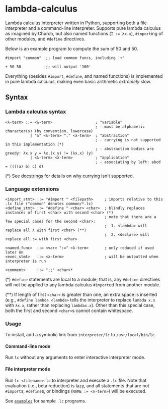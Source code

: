 # lambda-calculus

Lambda calculus interpreter written in Python, supporting both a file interpreter and a command-line interpreter. 
Supports pure lambda calculus as imagined by Church, but also named functions (`I := λx.x`), `#import`ing of other 
modules, and `#define` directives.

Below is an example program to compute the sum of 50 and 50.

```
#import "common"  ;; load common funcs, including '+'

+ 50 50           ;; will output '100'
``` 

Everything (besides `#import`, `#define`, and named functions) is implemented in pure lambda calculus, making even basic
arithmetic *extremely* slow.

## Syntax

### Lambda calculus syntax

```
<λ-term> ::= <λ-term>                   ; "variable"
                                        ; - must be alphabetic character(s) (by convention, lowercase)
           | "λ" <λ-term> "." <λ-term>  ; "abstraction"
                                        ; - currying is not supported in this implementation (*)
                                        ; - abstraction bodies are greedy: λx.x y = λx.(x y) != (λx.x) (y)
           | <λ-term> <λ-term>          ; "application"
                                        ; - associating by left: abcd = ((((a) b) c) d)
```

(*) See [docstrings](interpreter/pure/lexical.py) for details on why currying isn't supported.

### Language extensions

```
<import_stmt> ::= "#import " <filepath>     ; imports relative to this .lc file ("common" denotes common/*.lc)
<define_stmt> ::= "#define " <char> <char>  ; blindly replaces instances of first <char> with second <char> (*)
                                            ; note that there are a few special cases for the second <char>:
                                            ;  1. <lambda> will replace all λ with first <char> (**)
                                            ;  2. <declare> will replace all := with first <char>

<named_func>  ::= <var> ":=" <λ-term>       ; only reduced if used later on
<exec_stmt>   ::= <λ-term>                  ; will be outputted when interpreter is run

<comment>     ::= ";;" <char>*
```
 
(*) `#define` statements are local to a module; that is, any `#define` directives will not be applied to any lambda
calculus `#import`ed from another module.
 
(**) If length of first `<char>` is greater than one, an extra space is inserted (e.g., `#define lambda <lambda>` tells the
interpreter to replace `lambda x.x` with `λx.x`, rather than replacing `lambdax.x`). Other than this special case, 
both the first and second `<char>`s cannot contain whitespace.

### Usage

To install, add a symbolic link from `interpreter/lc` to `/usr/local/bin/lc`.

#### Command-line mode

Run `lc` without any arguments to enter interactive interpreter mode.

#### File interpreter mode

Run `lc <filename>.lc` to interpreter and execute a `.lc` file. Note that evaluation (i.e., beta reduction) is lazy, and
all statements that are not `#import`s, `#define`s, or bindings (`NAME := <λ-term>`) will be executed.

See [`examples`](examples) for sample `.lc` programs.
